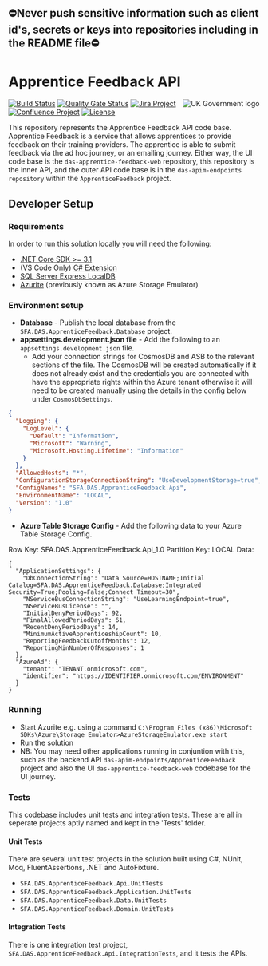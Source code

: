 ## ⛔Never push sensitive information such as client id's, secrets or keys into repositories including in the README file⛔

# Apprentice Feedback API 
<img src="https://avatars.githubusercontent.com/u/9841374?s=200&v=4" align="right" alt="UK Government logo">

[![Build Status](https://sfa-gov-uk.visualstudio.com/Digital%20Apprenticeship%20Service/_apis/build/status/das-apprentice-feedback-api?repoName=SkillsFundingAgency%2Fdas-apprentice-feedback-api&branchName=master)](https://sfa-gov-uk.visualstudio.com/Digital%20Apprenticeship%20Service/_build/latest?definitionId=2539&repoName=SkillsFundingAgency%2Fdas-apprentice-feedback-api&branchName=master)
[![Quality Gate Status](https://sonarcloud.io/api/project_badges/measure?project=SkillsFundingAgency_das-apprentice-feedback-api&metric=alert_status)](https://sonarcloud.io/project/overview?id=SkillsFundingAgency_das-apprentice-feedback-api)
[![Jira Project](https://img.shields.io/badge/Jira-Project-blue)](https://skillsfundingagency.atlassian.net/browse/QF-72)
[![Confluence Project](https://img.shields.io/badge/Confluence-Project-blue)](https://skillsfundingagency.atlassian.net/wiki/spaces/NDL/pages/3776446580/Apprentice+Feedback+-+QF)
[![License](https://img.shields.io/badge/license-MIT-lightgrey.svg?longCache=true&style=flat-square)](https://en.wikipedia.org/wiki/MIT_License)

This repository represents the Apprentice Feedback API code base. Apprentice Feedback is a service that allows apprentices to provide feedback on their training providers. The apprentice is able to submit feedback via the ad hoc journey, or an emailing journey. Either way, the UI code base is the `das-apprentice-feedback-web` repository, this repository is the inner API, and the outer API code base is in the `das-apim-endpoints repository` within the `ApprenticeFeedback` project.

## Developer Setup
### Requirements

In order to run this solution locally you will need the following:

* [.NET Core SDK >= 3.1](https://www.microsoft.com/net/download/)
* (VS Code Only) [C# Extension](https://marketplace.visualstudio.com/items?itemName=ms-vscode.csharp)
* [SQL Server Express LocalDB](https://docs.microsoft.com/en-us/sql/database-engine/configure-windows/sql-server-express-localdb)
* [Azurite](https://docs.microsoft.com/en-us/azure/storage/common/storage-use-azurite) (previously known as Azure Storage Emulator)

### Environment setup

* **Database** - Publish the local database from the `SFA.DAS.ApprenticeFeedback.Database` project. 
* **appsettings.development.json file** - Add the following to an `appsettings.development.json` file.
    * Add your connection strings for CosmosDB and ASB to the relevant sections of the file. The CosmosDB will be created automatically if it does not already exist and the credentials you are connected with have the appropriate rights within the Azure tenant otherwise it will need to be created manually using the details in the config below under `CosmosDbSettings`.

```json
{
  "Logging": {
    "LogLevel": {
      "Default": "Information",
      "Microsoft": "Warning",
      "Microsoft.Hosting.Lifetime": "Information"
    }
  },
  "AllowedHosts": "*",
  "ConfigurationStorageConnectionString": "UseDevelopmentStorage=true",
  "ConfigNames": "SFA.DAS.ApprenticeFeedback.Api",
  "EnvironmentName": "LOCAL",
  "Version": "1.0"
}  
```

* **Azure Table Storage Config** - Add the following data to your Azure Table Storage Config. 

Row Key: SFA.DAS.ApprenticeFeedback.Api_1.0
Partition Key: LOCAL
Data:

```
{
  "ApplicationSettings": {
    "DbConnectionString": "Data Source=HOSTNAME;Initial Catalog=SFA.DAS.ApprenticeFeedback.Database;Integrated Security=True;Pooling=False;Connect Timeout=30",
    "NServiceBusConnectionString": "UseLearningEndpoint=true",
    "NServiceBusLicense": "",
    "InitialDenyPeriodDays": 92,
    "FinalAllowedPeriodDays": 61,
    "RecentDenyPeriodDays": 14,
    "MinimumActiveApprenticeshipCount": 10,
    "ReportingFeedbackCutoffMonths": 12,
    "ReportingMinNumberOfResponses": 1
  },
  "AzureAd": {
    "tenant": "TENANT.onmicrosoft.com",
    "identifier": "https://IDENTIFIER.onmicrosoft.com/ENVIRONMENT"
  }
}
```

### Running

* Start Azurite e.g. using a command `C:\Program Files (x86)\Microsoft SDKs\Azure\Storage Emulator>AzureStorageEmulator.exe start`
* Run the solution
* NB: You may need other applications running in conjuntion with this, such as the backend API `das-apim-endpoints/ApprenticeFeedback` project and also the UI `das-apprentice-feedback-web` codebase for the UI journey.

### Tests

This codebase includes unit tests and integration tests. These are all in seperate projects aptly named and kept in the 'Tests' folder. 

#### Unit Tests

There are several unit test projects in the solution built using C#, NUnit, Moq, FluentAssertions, .NET and AutoFixture.
* `SFA.DAS.ApprenticeFeedback.Api.UnitTests`
* `SFA.DAS.ApprenticeFeedback.Application.UnitTests`
* `SFA.DAS.ApprenticeFeedback.Data.UnitTests`
* `SFA.DAS.ApprenticeFeedback.Domain.UnitTests`

#### Integration Tests

There is one integration test project, `SFA.DAS.ApprenticeFeedback.Api.IntegrationTests`, and it tests the APIs.

